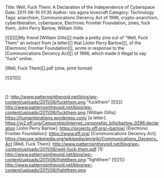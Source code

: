 Title: Well, Fuck Them: A Declaration of the Independence of Cyberspace
Date: 2011-06-10 01:35
Author: isis agora lovecruft
Category: Technology
Tags: anarchism, Communications Decency Act of 1996, crypto-anarchism, cyberliberation, cyberspace, Electronic Frontier Foundation, zines, fuck them, John Perry Barlow, William Gillis

[![][]][]My friend [William Gillis][] made a pretty zine out of "Well,
Fuck Them" an extract from [a letter][] that [John Perry Barlow][], of
the [Electronic Frontier Foundation][], wrote in response to the
[Communications Decency Act][] of 1996, which made it illegal to say
"fuck" online.

[Well, Fuck Them][].pdf (zine, print format)

[![][1]][]

 

  []: http://www.patternsinthevoid.net/blog/wp-content/uploads/2011/06/fuckthem.png
    "fuckthem"
  [![][]]: http://www.patternsinthevoid.net/blog/wp-content/uploads/2011/06/fuckthem.png
  [William Gillis]: https://humaniterations.wordpress.com/
  [a letter]: https://w2.eff.org/Censorship/Internet_censorship_bills/barlow_0296.declaration
  [John Perry Barlow]: https://projects.eff.org/~barlow/
  [Electronic Frontier Foundation]: https://www.eff.org/
  [Communications Decency Act]: https://secure.wikimedia.org/wikipedia/en/wiki/Communications_Decency_Act
  [Well, Fuck Them]: http://www.patternsinthevoid.net/blog/wp-content/uploads/2011/06/well-fuck-them.pdf
  [1]: http://www.patternsinthevoid.net/blog/wp-content/uploads/2011/06/fightthem.png
    "fightthem"
  [![][1]]: http://www.patternsinthevoid.net/blog/wp-content/uploads/2011/06/fightthem.png
